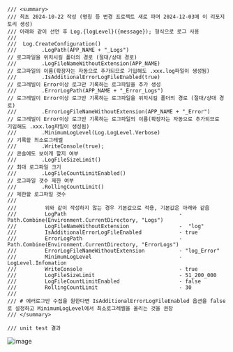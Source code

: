     /// <summary>
    /// 최초 2024-10-22 작성 (명칭 등 변경 프로젝트 새로 파며 2024-12-03에 이 리포지토리 생성)
    /// 아래와 같이 선언 후 Log.{logLevel}({message}); 형식으로 로그 사용
    /// 
    ///  Log.CreateConfiguration()
    ///        .LogPath(APP_NAME + "_Logs")                                // 로그파일을 위치시킬 폴더의 경로 (절대/상대 경로)
    ///        .LogFileNameWithoutExtension(APP_NAME)                      // 로그파일의 이름(확장자는 자동으로 추가되므로 기입해도 .xxx.log파일이 생성됨)
    ///        .IsAdditionalErrorLogFileEnabled(true)                      // 로그레빌이 Error이상 로그만 기록하는 로그파일을 추가 생성
    ///        .ErrorLogPath(APP_NAME + "_Error_Logs")                     // 로그레빌이 Error이상 로그만 기록하는 로그파일을 위치시킬 폴더의 경로 (절대/상대 경로)
    ///        .ErrorLogFileNameWithoutExtension(APP_NAME + "_Error")      // 로그레빌이 Error이상 로그만 기록하는 로그파일의 이름(확장자는 자동으로 추가되므로 기입해도 .xxx.log파일이 생성됨)
    ///        .MinimumLogLevel(Log.LogLevel.Verbose)                      // 기록할 최소로그레벨
    ///        .WriteConsole(true);                                        // 콘솔에도 보이게 할지 여부
    ///        .LogFileSizeLimit()                                         // 최대 로그파일 크기
    ///        .LogFileCountLimitEnabled()                                 // 로그파일 갯수 제한 여부
    ///        .RollingCountLimit()                                        // 제한할 로그파일 갯수
    ///        
    ///         위와 같이 작성하지 않는 경우 기본값으로 적용, 기본값은 아래와 같음
    ///         LogPath                                    - Path.Combine(Environment.CurrentDirectory, "Logs")
    ///         LogFileNameWithoutExtension                -  "log"
    ///         IsAdditionalErrorLogFileEnabled            - true
    ///         ErrorLogPath                               - Path.Combine(Environment.CurrentDirectory, "ErrorLogs")
    ///         ErrorLogFileNameWithoutExtension           - "log_Error"
    ///         MinimumLogLevel                            - LogLevel.Infomation
    ///         WriteConsole                               - true
    ///         LogFileSizeLimit                           - 51_200_000
    ///         LogFileCountLimitEnabled                   - false
    ///         RollingCountLimit                          - 30
    ///         
    /// # 에러로그만 수집을 원한다면 IsAdditionalErrorLogFileEnabled 옵션을 false로 설정하고 MinimumLogLevel에서 최소로그레벨을 올리는 것을 권장
    /// </summary>

    /// unit test 결과
![image](https://github.com/user-attachments/assets/90c13997-c81f-4264-a5d2-495f60ab1fb6)
